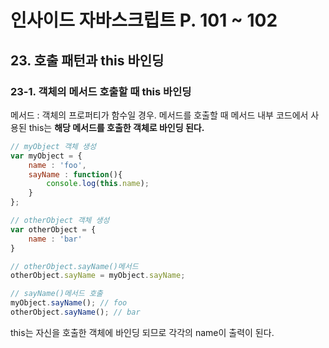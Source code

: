 # 인사이드 자바스크립트 P. 101 ~ 102

## 23. 호출 패턴과 this 바인딩
### 23-1. 객체의 메서드 호출할 때 this 바인딩
메서드 :  객체의 프로퍼티가 함수일 경우.
메서드를 호출할 때 메서드 내부 코드에서 사용된 this는 __해당 메서드를 호출한 객체로 바인딩 된다.__
```js
// myObject 객체 생성
var myObject = {
    name : 'foo',
    sayName : function(){
        console.log(this.name);
    }
};

// otherObject 객체 생성
var otherObject = {
    name : 'bar'
}

// otherObject.sayName()메서드
otherObject.sayName = myObject.sayName;

// sayName()메서드 호출
myObject.sayName(); // foo
otherObject.sayName(); // bar
```
this는 자신을 호출한 객체에 바인딩 되므로 각각의 name이 출력이 된다.
